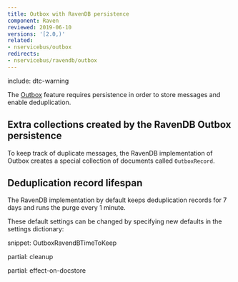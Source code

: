 ```yaml
---
title: Outbox with RavenDB persistence
component: Raven
reviewed: 2019-06-10
versions: '[2.0,)'
related:
- nservicebus/outbox
redirects:
- nservicebus/ravendb/outbox
---
```


include: dtc-warning

The [Outbox](/nservicebus/outbox) feature requires persistence in order to store messages and enable deduplication.


## Extra collections created by the RavenDB Outbox persistence

To keep track of duplicate messages, the RavenDB implementation of Outbox creates a special collection of documents called `OutboxRecord`.


## Deduplication record lifespan

The RavenDB implementation by default keeps deduplication records for 7 days and runs the purge every 1 minute.

These default settings can be changed by specifying new defaults in the settings dictionary:

snippet: OutboxRavendBTimeToKeep

partial: cleanup

partial: effect-on-docstore